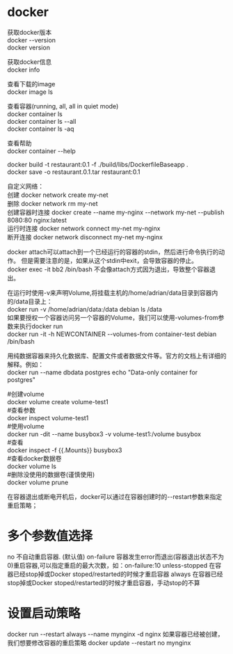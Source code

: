 # docker

获取docker版本<br>
docker --version<br>
docker version<br>

获取docker信息<br>
docker info<br>

查看下载的image<br>
docker image ls<br>

查看容器(running, all, all in quiet mode)<br>
docker container ls<br>
docker container ls --all<br>
docker container ls -aq<br>

查看帮助<br>
docker container --help<br>

docker build -t restaurant:0.1 -f ./build/libs/DockerfileBaseapp .<br>
docker save -o restaurant.0.1.tar restaurant:0.1<br>


自定义网络：<br>
创建  docker network create my-net<br>
删除  docker network rm my-net<br>
创建容器时连接  docker create --name my-nginx --network my-net --publish 8080:80 nginx:latest<br>
运行时连接     docker network connect my-net my-nginx<br>
断开连接       docker network disconnect my-net my-nginx<br>

docker attach可以attach到一个已经运行的容器的stdin，然后进行命令执行的动作。 但是需要注意的是，如果从这个stdin中exit，会导致容器的停止。<br>
docker exec -it bb2 /bin/bash   不会像attach方式因为退出，导致整个容器退出。 <br>

在运行时使用-v来声明Volume,将挂载主机的/home/adrian/data目录到容器内的/data目录上：<br>
docker run -v /home/adrian/data:/data debian ls /data<br>
如果要授权一个容器访问另一个容器的Volume，我们可以使用-volumes-from参数来执行docker run<br>
docker run -it -h NEWCONTAINER --volumes-from container-test debian /bin/bash<br>

用纯数据容器来持久化数据库、配置文件或者数据文件等。官方的文档上有详细的解释。例如：<br>
docker run --name dbdata postgres echo "Data-only container for postgres"<br>

 #创建volume<br>
docker volume create volume-test1<br>
 #查看参数<br>
docker inspect volume-test1<br>
 #使用volume<br>
docker run -dit --name busybox3 -v volume-test1:/volume busybox<br>
 #查看<br>
docker inspect -f {{.Mounts}} busybox3<br>
 #查看docker数据卷<br>
docker volume ls<br>
 #删除没使用的数据卷(谨慎使用)<br>
docker volume prune<br>

在容器退出或断电开机后，docker可以通过在容器创建时的--restart参数来指定重启策略；
# 多个参数值选择
no  不自动重启容器. (默认值)
on-failure  容器发生error而退出(容器退出状态不为0)重启容器,可以指定重启的最大次数，如：on-failure:10
unless-stopped  在容器已经stop掉或Docker stoped/restarted的时候才重启容器
always  在容器已经stop掉或Docker stoped/restarted的时候才重启容器，手动stop的不算
# 设置启动策略
docker run --restart always --name mynginx -d nginx
如果容器已经被创建，我们想要修改容器的重启策略
docker update --restart no mynginx
